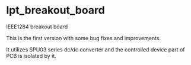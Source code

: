 lpt_breakout_board
==================

IEEE1284 breakout board

This is the first version with some bug fixes and improvements.

It utilizes SPU03 series dc/dc converter and the controlled device part of PCB is isolated by it.
